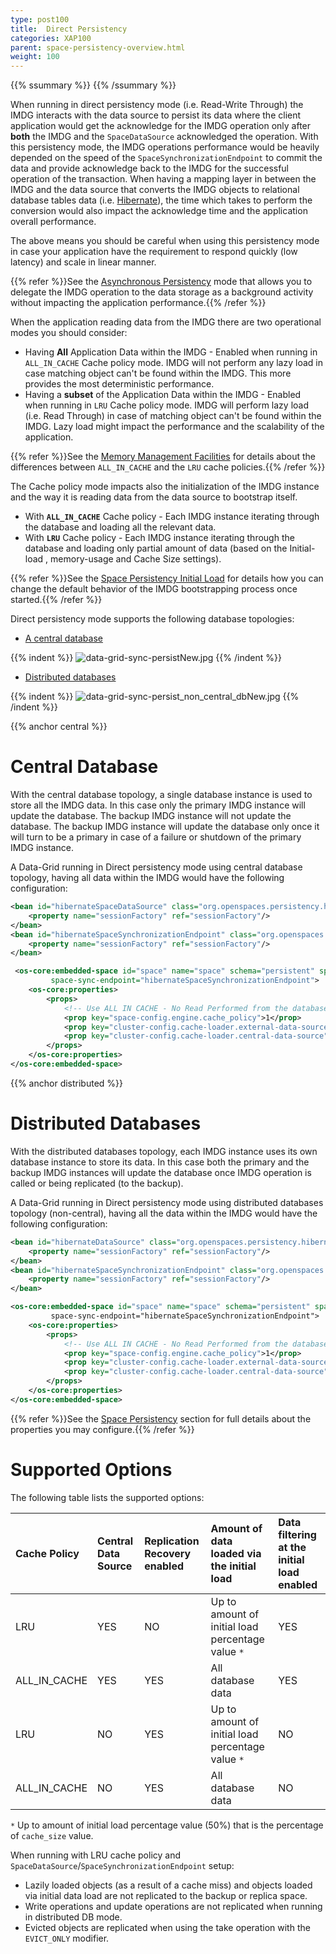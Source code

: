 ```yaml
---
type: post100
title:  Direct Persistency
categories: XAP100
parent: space-persistency-overview.html
weight: 100
---
```



{{% ssummary %}} {{% /ssummary %}}



When running in direct persistency mode (i.e. Read-Write Through) the IMDG interacts with the data source to persist its data where the client application would get the acknowledge for the IMDG operation only after **both** the IMDG and the `SpaceDataSource` acknowledged the operation. With this persistency mode, the IMDG operations performance would be heavily depended on the speed of the `SpaceSynchronizationEndpoint` to commit the data and provide acknowledge back to the IMDG for the successful operation of the transaction. When having a mapping layer in between the IMDG and the data source that converts the IMDG objects to relational database tables data (i.e. [Hibernate](http://www.hibernate.org)), the time which takes to perform the conversion would also impact the acknowledge time and the application overall performance.

The above means you should be careful when using this persistency mode in case your application have the requirement to respond quickly (low latency) and scale in linear manner.

{{% refer %}}See the [Asynchronous Persistency](./asynchronous-persistency-with-the-mirror.html) mode that allows you to delegate the IMDG operation to the data storage as a background activity without impacting the application performance.{{% /refer %}}

When the application reading data from the IMDG there are two operational modes you should consider:

- Having **All** Application Data within the IMDG - Enabled when running in `ALL_IN_CACHE` Cache policy mode. IMDG will not perform any lazy load in case matching object can't be found within the IMDG. This more provides the most deterministic performance.
- Having a **subset** of the Application Data within the IMDG - Enabled when running in `LRU` Cache policy mode. IMDG will perform lazy load (i.e. Read Through) in case of matching object can't be found within the IMDG. Lazy load might impact the performance and the scalability of the application.

{{% refer %}}See the [Memory Management Facilities]({{%currentadmurl%}}/memory-management-facilities.html) for details about the differences between `ALL_IN_CACHE` and the `LRU` cache policies.{{% /refer %}}

The Cache policy mode impacts also the initialization of the IMDG instance and the way it is reading data from the data source to bootstrap itself.

- With **`ALL_IN_CACHE`** Cache policy - Each IMDG instance iterating through the database and loading all the relevant data.
- With **`LRU`** Cache policy - Each IMDG instance iterating through the database and loading only partial amount of data (based on the Initial-load , memory-usage and Cache Size settings).

{{% refer %}}See the [Space Persistency Initial Load](./space-persistency-initial-load.html) for details how you can change the default behavior of the IMDG bootstrapping process once started.{{% /refer %}}

Direct persistency mode supports the following database topologies:

- [A central database](#central)

{{% indent %}}
![data-grid-sync-persistNew.jpg](/attachment_files/data-grid-sync-persistNew.jpg)
{{% /indent %}}

- [Distributed databases](#distributed)

{{% indent %}}
![data-grid-sync-persist_non_central_dbNew.jpg](/attachment_files/data-grid-sync-persist_non_central_dbNew.jpg)
{{% /indent %}}

{{% anchor central %}}

# Central Database

With the central database topology, a single database instance is used to store all the IMDG data. In this case only the primary IMDG instance will update the database. The backup IMDG instance will not update the database. The backup IMDG instance will update the database only once it will turn to be a primary in case of a failure or shutdown of the primary IMDG instance.

A Data-Grid running in Direct persistency mode using central database topology, having all data within the IMDG would have the following configuration:


```xml
<bean id="hibernateSpaceDataSource" class="org.openspaces.persistency.hibernate.DefaultHibernateSpaceDataSource">
    <property name="sessionFactory" ref="sessionFactory"/>
</bean>
<bean id="hibernateSpaceSynchronizationEndpoint" class="org.openspaces.persistency.hibernate.DefaultHibernateSpaceSynchronizationEndpoint">
    <property name="sessionFactory" ref="sessionFactory"/>
</bean>

 <os-core:embedded-space id="space" name="space" schema="persistent" space-data-source="hibernateSpaceDataSource"
         space-sync-endpoint="hibernateSpaceSynchronizationEndpoint">
    <os-core:properties>
        <props>
            <!-- Use ALL IN CACHE - No Read Performed from the database in lazy manner-->
            <prop key="space-config.engine.cache_policy">1</prop>
            <prop key="cluster-config.cache-loader.external-data-source">true</prop>
            <prop key="cluster-config.cache-loader.central-data-source">true</prop>
        </props>
    </os-core:properties>
</os-core:embedded-space>
```

{{% anchor distributed %}}

# Distributed Databases

With the distributed databases topology, each IMDG instance uses its own database instance to store its data. In this case both the primary and the backup IMDG instances will update the database once IMDG operation is called or being replicated (to the backup).

A Data-Grid running in Direct persistency mode using distributed databases topology (non-central), having all the data within the IMDG would have the following configuration:


```xml
<bean id="hibernateDataSource" class="org.openspaces.persistency.hibernate.DefaultHibernateSpaceDataSource">
    <property name="sessionFactory" ref="sessionFactory"/>
</bean>
<bean id="hibernateSpaceSynchronizationEndpoint" class="org.openspaces.persistency.hibernate.DefaultHibernateSpaceSynchronizationEndpoint">
    <property name="sessionFactory" ref="sessionFactory"/>
</bean>

<os-core:embedded-space id="space" name="space" schema="persistent" space-data-source="hibernateSpaceDataSource">
         space-sync-endpoint="hibernateSpaceSynchronizationEndpoint">
    <os-core:properties>
        <props>
            <!-- Use ALL IN CACHE - No Read Performed from the database in lazy manner-->
            <prop key="space-config.engine.cache_policy">1</prop>
            <prop key="cluster-config.cache-loader.external-data-source">true</prop>
            <prop key="cluster-config.cache-loader.central-data-source">false</prop>
        </props>
    </os-core:properties>
</os-core:embedded-space>
```

{{% refer %}}See the [Space Persistency](./space-persistency.html) section for full details about the properties you may configure.{{% /refer %}}

# Supported Options

The following table lists the supported options:


|**Cache Policy**|**Central Data Source**|**Replication Recovery enabled**|**Amount of data loaded via the initial load**|**Data filtering at the initial load enabled**|
|:---------------|:----------------------|:-------------------------------|:---------------------------------------------|:-----------------------------------------------|
|LRU|YES|NO|Up to amount of initial load percentage value `*`|YES|
|ALL\_IN\_CACHE|YES|YES|All database data |YES|
|LRU|NO|YES|Up to amount of initial load percentage value `*`|NO|
|ALL\_IN\_CACHE|NO|YES|All database data |NO |

`*` Up to amount of initial load percentage value (50%) that is the percentage of `cache_size` value.

When running with LRU cache policy and `SpaceDataSource`/`SpaceSynchronizationEndpoint` setup:

- Lazily loaded objects (as a result of a cache miss) and objects loaded via initial data load are not replicated to the backup or replica space.
- Write operations and update operations are not replicated when running in distributed DB mode.
- Evicted objects are replicated when using the take operation with the `EVICT_ONLY` modifier.
